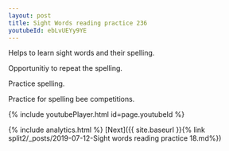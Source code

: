```yaml
---
layout: post
title: Sight Words reading practice 236
youtubeId: ebLvUEYy9YE
---
```

 
 
Helps to learn sight words and their spelling.

Opportunitiy to repeat the spelling. 

Practice spelling. 
 
Practice for spelling bee competitions. 
 
{% include youtubePlayer.html id=page.youtubeId %}
 
 
{% include analytics.html %} 
[Next]({{ site.baseurl }}{% link  split2/_posts/2019-07-12-Sight words reading practice 18.md%})
 
